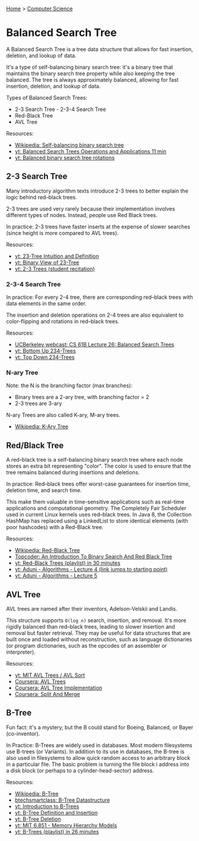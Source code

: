 [Home](../../README.md) > [Computer Science](./README.md)

# Balanced Search Tree

A Balanced Search Tree is a tree data structure that allows for fast insertion, deletion, and lookup of data.

It's a type of self-balancing binary search tree: it's a binary tree that maintains the binary search tree property while also keeping the tree balanced. The tree is always approximately balanced, allowing for fast insertion, deletion, and lookup of data.

Types of Balanced Search Trees:
- 2-3 Search Tree - 2-3-4 Search Tree
- Red-Black Tree
- AVL Tree

Resources:
- [Wikipedia: Self-balancing binary search tree](https://en.wikipedia.org/wiki/Self-balancing_binary_search_tree)
- [yt: Balanced Search Trees Operations and Applications 11 min](https://www.youtube.com/watch?v=IbNZ-x1I2IM)
- [yt: Balanced binary search tree rotations](https://www.youtube.com/watch?v=q4fnJZr8ztY)


## 2-3 Search Tree

Many introductory algorithm texts introduce 2-3 trees to better explain the logic behind red–black trees.

2-3 trees are used very rarely because their implementation involves different types of nodes. Instead, people use Red Black trees.

In practice: 2-3 trees have faster inserts at the expense of slower searches (since height is more compared to AVL trees).

Resources:
- [yt: 23-Tree Intuition and Definition](https://www.youtube.com/watch?v=C3SsdUqasD4&list=PLA5Lqm4uh9Bbq-E0ZnqTIa8LRaL77ica6&index=2)
- [yt: Binary View of 23-Tree](https://www.youtube.com/watch?v=iYvBtGKsqSg&index=3&list=PLA5Lqm4uh9Bbq-E0ZnqTIa8LRaL77ica6)
- [yt: 2-3 Trees (student recitation)](https://www.youtube.com/watch?v=TOb1tuEZ2X4&index=5&list=PLUl4u3cNGP6317WaSNfmCvGym2ucw3oGp)


### 2-3-4 Search Tree

In practice: For every 2-4 tree, there are corresponding red–black trees with data elements in the same order.

The insertion and deletion operations on 2-4 trees are also equivalent to color-flipping and rotations in red–black trees.

Resources:
- [UCBerkeley webcast: CS 61B Lecture 26: Balanced Search Trees](https://archive.org/details/ucberkeley_webcast_zqrqYXkth6Q)
- [yt: Bottom Up 234-Trees](https://www.youtube.com/watch?v=DQdMYevEyE4&index=4&list=PLA5Lqm4uh9Bbq-E0ZnqTIa8LRaL77ica6)
- [yt: Top Down 234-Trees](https://www.youtube.com/watch?v=2679VQ26Fp4&list=PLA5Lqm4uh9Bbq-E0ZnqTIa8LRaL77ica6&index=5)


### N-ary Tree

Note: the N is the branching factor (max branches):
- Binary trees are a 2-ary tree, with branching factor = 2
- 2-3 trees are 3-ary

N-ary Trees are also called K-ary, M-ary trees.

- [Wikipedia: K-Ary Tree](https://en.wikipedia.org/wiki/K-ary_tree)


## Red/Black Tree

A red–black tree is a self-balancing binary search tree where each node stores an extra bit representing "color". The color is used to ensure that the tree remains balanced during insertions and deletions.

<!-- TODO: ? "They are a translation of a 2-3 tree (see below)." -->
<!-- TODO: worst-case guarantee -->

In practice: Red–black trees offer worst-case guarantees for insertion time, deletion time, and search time.

This make them valuable in time-sensitive applications such as real-time applications and computational geometry. The Completely Fair Scheduler used in current Linux kernels uses red–black trees. In Java 8, the Collection HashMap has replaced using a LinkedList to store identical elements (with poor hashcodes) with a Red-Black tree.

Resources:
- [Wikipedia: Red-Black Tree](https://en.wikipedia.org/wiki/Red%E2%80%93black_tree)
- [Topcoder: An Introduction To Binary Search And Red Black Tree](https://www.topcoder.com/thrive/articles/An%20Introduction%20to%20Binary%20Search%20and%20Red-Black%20Trees)
- [yt: Red-Black Trees (playlist) in 30 minutes](https://www.youtube.com/playlist?list=PL9xmBV_5YoZNqDI8qfOZgzbqahCUmUEin)
- [yt: Aduni - Algorithms - Lecture 4 (link jumps to starting point)](https://youtu.be/1W3x0f_RmUo?list=PLFDnELG9dpVxQCxuD-9BSy2E7BWY3t5Sm&t=3871)
- [yt: Aduni - Algorithms - Lecture 5](https://www.youtube.com/watch?v=hm2GHwyKF1o&list=PLFDnELG9dpVxQCxuD-9BSy2E7BWY3t5Sm&index=5)


## AVL Tree

AVL trees are named after their inventors, Adelson-Velskii and Landis.

This structure supports `O(log n)` search, insertion, and removal. It's more rigidly balanced than red–black trees, leading to slower insertion and removal but faster retrieval. They may be useful for data structures that are built once and loaded without reconstruction, such as language dictionaries (or program dictionaries, such as the opcodes of an assembler or interpreter).

Resources:
- [yt: MIT AVL Trees / AVL Sort](https://www.youtube.com/watch?v=FNeL18KsWPc&list=PLUl4u3cNGP61Oq3tWYp6V_F-5jb5L2iHb&index=6)
- [Coursera: AVL Trees](https://www.coursera.org/learn/data-structures/lecture/Qq5E0/avl-trees)
- [Coursera: AVL Tree Implementation](https://www.coursera.org/learn/data-structures/lecture/PKEBC/avl-tree-implementation)
- [Coursera: Split And Merge](https://www.coursera.org/learn/data-structures/lecture/22BgE/split-and-merge)


## B-Tree

Fun fact: it's a mystery, but the B could stand for Boeing, Balanced, or Bayer (co-inventor).

In Practice: B-Trees are widely used in databases. Most modern filesystems use B-trees (or Variants). In addition to its use in databases, the B-tree is also used in filesystems to allow quick random access to an arbitrary block in a particular file. The basic problem is turning the file block i address into a disk block (or perhaps to a cylinder-head-sector) address.

Resources:
- [Wikipedia: B-Tree](https://en.wikipedia.org/wiki/B-tree)
- [btechsmartclass: B-Tree Datastructure](http://btechsmartclass.com/data_structures/b-trees.html)
- [yt: Introduction to B-Trees](https://www.youtube.com/watch?v=I22wEC1tTGo&list=PLA5Lqm4uh9Bbq-E0ZnqTIa8LRaL77ica6&index=6)
- [yt: B-Tree Definition and Insertion](https://www.youtube.com/watch?v=s3bCdZGrgpA&index=7&list=PLA5Lqm4uh9Bbq-E0ZnqTIa8LRaL77ica6)
- [yt: B-Tree Deletion](https://www.youtube.com/watch?v=svfnVhJOfMc&index=8&list=PLA5Lqm4uh9Bbq-E0ZnqTIa8LRaL77ica6)
- [yt: MIT 6.851 - Memory Hierarchy Models](https://www.youtube.com/watch?v=V3omVLzI0WE&index=7&list=PLUl4u3cNGP61hsJNdULdudlRL493b-XZf)
- [yt: B-Trees (playlist) in 26 minutes](https://www.youtube.com/playlist?list=PL9xmBV_5YoZNFPPv98DjTdD9X6UI9KMHz)
